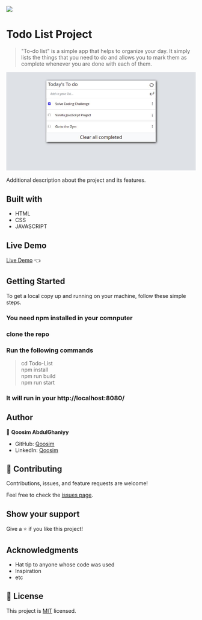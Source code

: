 ![](https://img.shields.io/badge/Microverse-blueviolet)

# Todo List Project

> "To-do list" is a simple app that helps to organize your day. It simply lists the things that you need to do and allows you to mark them as complete whenever you are done with each of them.

![screenshot](./src/images/todo_final.jpeg)


Additional description about the project and its features.


## Built with

- HTML
- CSS
- JAVASCRIPT

## Live Demo
[Live Demo](https://raw.githack.com/Qoosim/Todo-List/add_remove/src/index.html) :point_left:

## Getting Started

To get a local copy up and running on your machine, follow these simple steps.

### You need npm installed in your comnputer

### clone the repo

### Run the following commands

> cd Todo-List <br>
  npm install <br>
  npm run build <br>
  npm run start

### It will run in your http://localhost:8080/

## Author

👤 **Qoosim AbdulGhaniyy**

- GitHub: [Qoosim](https://github.com/Qoosim)
- LinkedIn: [Qoosim](https://www.linkedin.com/in/qoosim)

## 🤝 Contributing

Contributions, issues, and feature requests are welcome!

Feel free to check the [issues page](../../issues/).

## Show your support

Give a ⭐️ if you like this project!

## Acknowledgments

- Hat tip to anyone whose code was used
- Inspiration
- etc

## 📝 License

This project is [MIT](./MIT.md) licensed.
